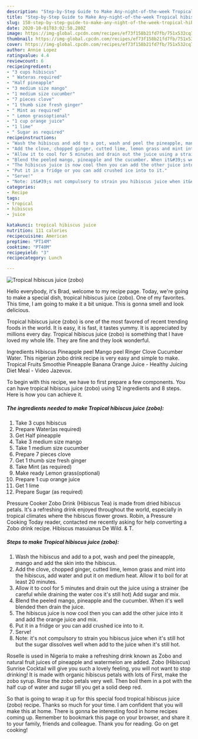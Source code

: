 ```yaml
---
description: "Step-by-Step Guide to Make Any-night-of-the-week Tropical hibiscus juice (zobo)"
title: "Step-by-Step Guide to Make Any-night-of-the-week Tropical hibiscus juice (zobo)"
slug: 150-step-by-step-guide-to-make-any-night-of-the-week-tropical-hibiscus-juice-zobo
date: 2020-10-01T03:02:58.280Z
image: https://img-global.cpcdn.com/recipes/ef73f158b21fd7fb/751x532cq70/tropical-hibiscus-juice-zobo-recipe-main-photo.jpg
thumbnail: https://img-global.cpcdn.com/recipes/ef73f158b21fd7fb/751x532cq70/tropical-hibiscus-juice-zobo-recipe-main-photo.jpg
cover: https://img-global.cpcdn.com/recipes/ef73f158b21fd7fb/751x532cq70/tropical-hibiscus-juice-zobo-recipe-main-photo.jpg
author: Annie Lopez
ratingvalue: 4.4
reviewcount: 6
recipeingredient:
- "3 cups hibiscus"
- " Wateras required"
- "Half pineapple"
- "3 medium size mango"
- "1 medium size cucumber"
- "7 pieces clove"
- "1 thumb size fresh ginger"
- " Mint as required"
- " Lemon grassoptional"
- "1 cup orange juice"
- "1 lime"
- " Sugar as required"
recipeinstructions:
- "Wash the hibiscus and add to a pot, wash and peel the pineapple, mango and add the skin into the hibiscus."
- "Add the clove, chopped ginger, cutted lime, lemon grass and mint into the hibiscus, add water and put it on medium heat. Allow it to boil for at least 20 minutes."
- "Allow it to cool for 5 minutes and drain out the juice using a strainer (be careful while draining the water cos it&#39;s still hot) Add sugar and mix."
- "Blend the peeled mango, pineapple and the cucumber. When it&#39;s well blended then drain the juice."
- "The hibiscus juice is now cool then you can add the other juice into it and add the orange juice and mix."
- "Put it in a fridge or you can add crushed ice into to it."
- "Serve!"
- "Note: it&#39;s not compulsory to strain you hibiscus juice when it&#39;s still hot but the sugar dissolves well when add to the juice when it&#39;s still hot."
categories:
- Recipe
tags:
- tropical
- hibiscus
- juice

katakunci: tropical hibiscus juice 
nutrition: 111 calories
recipecuisine: American
preptime: "PT14M"
cooktime: "PT40M"
recipeyield: "3"
recipecategory: Lunch

---
```



![Tropical hibiscus juice (zobo)](https://img-global.cpcdn.com/recipes/ef73f158b21fd7fb/751x532cq70/tropical-hibiscus-juice-zobo-recipe-main-photo.jpg)

Hello everybody, it's Brad, welcome to my recipe page. Today, we're going to make a special dish, tropical hibiscus juice (zobo). One of my favorites. This time, I am going to make it a bit unique. This is gonna smell and look delicious.

Tropical hibiscus juice (zobo) is one of the most favored of recent trending foods in the world. It is easy, it is fast, it tastes yummy. It is appreciated by millions every day. Tropical hibiscus juice (zobo) is something that I have loved my whole life. They are fine and they look wonderful.

Ingredients Hibiscus Pineapple peel Mango peel Ringer Clove Cucumber Water. This nigerian zobo drink recipe is very easy and simple to make. Tropical Fruits Smoothie Pineapple Banana Orange Juice - Healthy Juicing Diet Meal - Video Jazevox.


To begin with this recipe, we have to first prepare a few components. You can have tropical hibiscus juice (zobo) using 12 ingredients and 8 steps. Here is how you can achieve it.

<!--inarticleads1-->

##### The ingredients needed to make Tropical hibiscus juice (zobo):

1. Take 3 cups hibiscus
1. Prepare  Water(as required)
1. Get Half pineapple
1. Take 3 medium size mango
1. Take 1 medium size cucumber
1. Prepare 7 pieces clove
1. Get 1 thumb size fresh ginger
1. Take  Mint (as required)
1. Make ready  Lemon grass(optional)
1. Prepare 1 cup orange juice
1. Get 1 lime
1. Prepare  Sugar (as required)


Pressure Cooker Zobo Drink (Hibiscus Tea) is made from dried hibiscus petals. It&#39;s a refreshing drink enjoyed throughout the world, especially in tropical climates where the hibiscus flower grows. Robin, a Pressure Cooking Today reader, contacted me recently asking for help converting a Zobo drink recipe. Hibiscus masuianus De Wild. &amp; T. 

<!--inarticleads2-->

##### Steps to make Tropical hibiscus juice (zobo):

1. Wash the hibiscus and add to a pot, wash and peel the pineapple, mango and add the skin into the hibiscus.
1. Add the clove, chopped ginger, cutted lime, lemon grass and mint into the hibiscus, add water and put it on medium heat. Allow it to boil for at least 20 minutes.
1. Allow it to cool for 5 minutes and drain out the juice using a strainer (be careful while draining the water cos it&#39;s still hot) Add sugar and mix.
1. Blend the peeled mango, pineapple and the cucumber. When it&#39;s well blended then drain the juice.
1. The hibiscus juice is now cool then you can add the other juice into it and add the orange juice and mix.
1. Put it in a fridge or you can add crushed ice into to it.
1. Serve!
1. Note: it&#39;s not compulsory to strain you hibiscus juice when it&#39;s still hot but the sugar dissolves well when add to the juice when it&#39;s still hot.


Roselle is used in Nigeria to make a refreshing drink known as Zobo and natural fruit juices of pineapple and watermelon are added. Zobo (Hibiscus) Sunrise Cocktail will give you such a lovely feeling, you will not want to stop drinking! It is made with organic hibiscus petals with lots of First, make the zobo syrup. Rinse the zobo petals very well. Then boil them in a pot with the half cup of water and sugar till you get a solid deep red. 

So that is going to wrap it up for this special food tropical hibiscus juice (zobo) recipe. Thanks so much for your time. I am confident that you will make this at home. There is gonna be interesting food in home recipes coming up. Remember to bookmark this page on your browser, and share it to your family, friends and colleague. Thank you for reading. Go on get cooking!
